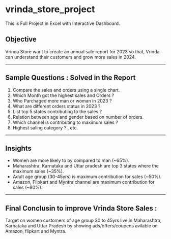 vrinda_store_project
===
This is Full Project in Excel with Interactive Dashboard.

## Objective

Vrinda Store want to create an annual sale report for 2023 so that, Vrinda can understand their customers and grow more sales in 2024.

---

## Sample Questions : Solved in the Report

1. Compare the sales and orders using a single chart.
2. Which Month got the highest sales and Orders ?
3. Who Parchaged more man or woman in 2023 ?
4. What are different orders status in 2023 ?
5. List top 5 states contributing to the sales ?
6. Relation between age and gender based on number of orders.
7. Which channel is contributing to maximum sales ?
8. Highest saling category ? , etc.

---

## Insights
* Women are more likely to by compared to man (~65%).
* Maharashtra, Karnataka and Uttar pradesh are top 3 states where the maximum sales (~35%).
* Adult age group (30-45yrs) is maximum contribution for sales (~50%).
* Amazon, Flipkart and Myntra channel are maximum contribution for sales (~80%).

---
  
## Final Conclusin to improve Vrinda Store Sales :

Target on women customers of age group 30 to 45yrs live in Maharashtra, Karnataka and Uttar Pradesh by showing ads/offers/coupens avilable on Amazon, flipkart and Myntra.
